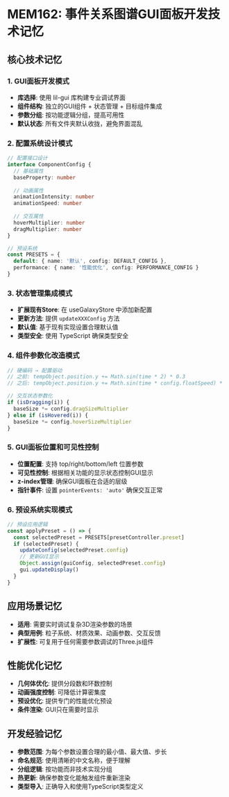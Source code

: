 # MEM162: 事件关系图谱GUI面板开发技术记忆

## 核心技术记忆

### 1. GUI面板开发模式
- **库选择**: 使用 lil-gui 库构建专业调试界面
- **组件结构**: 独立的GUI组件 + 状态管理 + 目标组件集成
- **参数分组**: 按功能逻辑分组，提高可用性
- **默认状态**: 所有文件夹默认收拢，避免界面混乱

### 2. 配置系统设计模式
```typescript
// 配置接口设计
interface ComponentConfig {
  // 基础属性
  baseProperty: number
  
  // 动画属性  
  animationIntensity: number
  animationSpeed: number
  
  // 交互属性
  hoverMultiplier: number
  dragMultiplier: number
}

// 预设系统
const PRESETS = {
  default: { name: '默认', config: DEFAULT_CONFIG },
  performance: { name: '性能优化', config: PERFORMANCE_CONFIG }
}
```

### 3. 状态管理集成模式
- **扩展现有Store**: 在 useGalaxyStore 中添加新配置
- **更新方法**: 提供 `updateXXXConfig` 方法
- **默认值**: 基于现有实现设置合理默认值
- **类型安全**: 使用 TypeScript 确保类型安全

### 4. 组件参数化改造模式
```typescript
// 硬编码 → 配置驱动
// 之前: tempObject.position.y += Math.sin(time * 2) * 0.3
// 之后: tempObject.position.y += Math.sin(time * config.floatSpeed) * config.floatIntensity

// 交互状态参数化
if (isDragging(i)) {
  baseSize *= config.dragSizeMultiplier
} else if (isHovered(i)) {
  baseSize *= config.hoverSizeMultiplier
}
```

### 5. GUI面板位置和可见性控制
- **位置配置**: 支持 top/right/bottom/left 位置参数
- **可见性控制**: 根据相关功能的显示状态控制GUI显示
- **z-index管理**: 确保GUI面板在合适的层级
- **指针事件**: 设置 `pointerEvents: 'auto'` 确保交互正常

### 6. 预设系统实现模式
```typescript
// 预设应用逻辑
const applyPreset = () => {
  const selectedPreset = PRESETS[presetController.preset]
  if (selectedPreset) {
    updateConfig(selectedPreset.config)
    // 更新GUI显示
    Object.assign(guiConfig, selectedPreset.config)
    gui.updateDisplay()
  }
}
```

## 应用场景记忆
- **适用**: 需要实时调试复杂3D渲染参数的场景
- **典型用例**: 粒子系统、材质效果、动画参数、交互反馈
- **扩展性**: 可复用于任何需要参数调试的Three.js组件

## 性能优化记忆
- **几何体优化**: 提供分段数和环数控制
- **动画强度控制**: 可降低计算密集度
- **预设优化**: 提供专门的性能优化预设
- **条件渲染**: GUI只在需要时显示

## 开发经验记忆
- **参数范围**: 为每个参数设置合理的最小值、最大值、步长
- **命名规范**: 使用清晰的中文名称，便于理解
- **分组逻辑**: 按功能而非技术实现分组
- **热更新**: 确保参数变化能触发组件重新渲染
- **类型导入**: 正确导入和使用TypeScript类型定义
